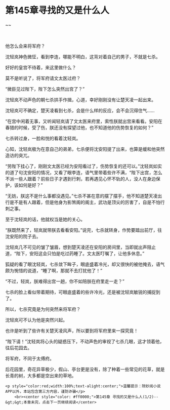 # 第145章寻找的又是什么人
~~
    	    <p name="pagetop" href="javascript:void(0);" onclick="return false" style="line-height: 35px;padding: 10px;color: #333;"> </p><p>他怎么会来将军府？</p><p>沈轻岚神色微怔，看到李连，哪能不明白，这背对着自己的男子，不就是七杀。</p><p>好好的皇宫不待着，来这里做什么？</p><p>莫不是听说了，将军府请文太医过府？</p><p>“微臣见过陛下，陛下怎么突然出宫了？”</p><p>沈轻岚不动声色的朝七杀拱手作揖，心道，幸好刚刚没有让楚天凌一起出来。</p><p>沈轻岚可不确定，楚天凌看到七杀，会是什么样的反应，会不会沉得住气……</p><p>“在宫中闲着无事，又听闻轻岚请了文太医来府里，索性朕就出宫来看看。安阳在春猎的时候，受了伤，朕还没有探望过他，也不知道他的伤势恢复的如何？”</p><p>七杀转过身，一脸和悦的看着沈轻岚。</p><p>心知，沈轻岚极为在意自己的弟弟，七杀便将沈安阳提了出来，也算是缓和他突然造访的突兀。</p><p>“劳陛下挂心了，刚刚文太医已经为安阳看过了，伤势恢复的还可以。”沈轻岚如实的道了句沈安阳的情况，又看了眼李连，语气里带着些许不满，“陛下出宫，怎么不派一些人跟着？前些日子才遇到行刺，若再遇见心怀不轨的人，没人在身边保护，该如何是好？”</p><p>“无妨，朕这不是什么事都没遇见。”七杀不甚在意的摆了摆手，他不知道楚天凌出行是不是有人跟着，但是他身为影煞阁的阁主，武功是顶尖的厉害了，自是不怕行刺之事。</p><p>至于沈轻岚的话，他就权当是她的关心。</p><p>“朕既然来了，轻岚就带朕去看看安阳。”说完，七杀就转身，作势要踏出前厅，往沈安阳的院子去。</p><p>沈轻岚几不可见的皱了皱眉，想到楚天凌还在安阳的房间里，当即就出声阻止道，“陛下，安阳这会只怕是吃过药睡了。文太医叮嘱了，让他多休息。”</p><p>狐疑的看了眼沈轻岚，七杀敛下眸子，眼底盛着冷光，却又很快的被他掩去，语气颇为惋惜的说道，“睡了啊，那就不去打扰他了！”</p><p>“不过，轻岚，朕难得出宫一趟，你不如陪朕在府里走一走？”</p><p>七杀的脸上看似带着期待，可眼底盛着的些许冷光，还是被沈轻岚敏锐的捕捉到了。</p><p>所以，七杀究竟是为何突然来将军府？</p><p>沈轻岚可不认为他是突然兴起。</p><p>也许是听到了些许有关楚天凌风声，所以要到将军府里来一探究竟！</p><p>“陛下请！”沈轻岚将心头的疑惑压下，不动声色的审视了七杀几眼，这才领着他，往后花园去。</p><p>将军府，不同于太傅府。</p><p>后花园里，奇花异草极少，假山、亭台更是没有，除了种着一些常见的花草，就是长青的树，大多都是空出来的草地。</p>
    	
   	<p style="color:red;width:100%;text-alight:center;">温馨提示：除妙阅小说APP以外，本站包含第三方内容，谨防诈骗</p>
    	<br><center style="color: #ff0000;">第145章 寻找的又是什么人(1/2)--&gt;&gt;本章未完，点击下一页继续阅读</center>
    	